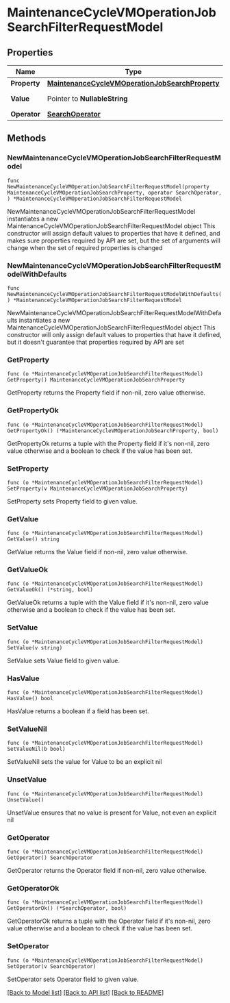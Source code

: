 # MaintenanceCycleVMOperationJobSearchFilterRequestModel

## Properties

Name | Type | Description | Notes
------------ | ------------- | ------------- | -------------
**Property** | [**MaintenanceCycleVMOperationJobSearchProperty**](MaintenanceCycleVMOperationJobSearchProperty.md) |  | 
**Value** | Pointer to **NullableString** | Value to match. | [optional] 
**Operator** | [**SearchOperator**](SearchOperator.md) |  | 

## Methods

### NewMaintenanceCycleVMOperationJobSearchFilterRequestModel

`func NewMaintenanceCycleVMOperationJobSearchFilterRequestModel(property MaintenanceCycleVMOperationJobSearchProperty, operator SearchOperator, ) *MaintenanceCycleVMOperationJobSearchFilterRequestModel`

NewMaintenanceCycleVMOperationJobSearchFilterRequestModel instantiates a new MaintenanceCycleVMOperationJobSearchFilterRequestModel object
This constructor will assign default values to properties that have it defined,
and makes sure properties required by API are set, but the set of arguments
will change when the set of required properties is changed

### NewMaintenanceCycleVMOperationJobSearchFilterRequestModelWithDefaults

`func NewMaintenanceCycleVMOperationJobSearchFilterRequestModelWithDefaults() *MaintenanceCycleVMOperationJobSearchFilterRequestModel`

NewMaintenanceCycleVMOperationJobSearchFilterRequestModelWithDefaults instantiates a new MaintenanceCycleVMOperationJobSearchFilterRequestModel object
This constructor will only assign default values to properties that have it defined,
but it doesn't guarantee that properties required by API are set

### GetProperty

`func (o *MaintenanceCycleVMOperationJobSearchFilterRequestModel) GetProperty() MaintenanceCycleVMOperationJobSearchProperty`

GetProperty returns the Property field if non-nil, zero value otherwise.

### GetPropertyOk

`func (o *MaintenanceCycleVMOperationJobSearchFilterRequestModel) GetPropertyOk() (*MaintenanceCycleVMOperationJobSearchProperty, bool)`

GetPropertyOk returns a tuple with the Property field if it's non-nil, zero value otherwise
and a boolean to check if the value has been set.

### SetProperty

`func (o *MaintenanceCycleVMOperationJobSearchFilterRequestModel) SetProperty(v MaintenanceCycleVMOperationJobSearchProperty)`

SetProperty sets Property field to given value.


### GetValue

`func (o *MaintenanceCycleVMOperationJobSearchFilterRequestModel) GetValue() string`

GetValue returns the Value field if non-nil, zero value otherwise.

### GetValueOk

`func (o *MaintenanceCycleVMOperationJobSearchFilterRequestModel) GetValueOk() (*string, bool)`

GetValueOk returns a tuple with the Value field if it's non-nil, zero value otherwise
and a boolean to check if the value has been set.

### SetValue

`func (o *MaintenanceCycleVMOperationJobSearchFilterRequestModel) SetValue(v string)`

SetValue sets Value field to given value.

### HasValue

`func (o *MaintenanceCycleVMOperationJobSearchFilterRequestModel) HasValue() bool`

HasValue returns a boolean if a field has been set.

### SetValueNil

`func (o *MaintenanceCycleVMOperationJobSearchFilterRequestModel) SetValueNil(b bool)`

 SetValueNil sets the value for Value to be an explicit nil

### UnsetValue
`func (o *MaintenanceCycleVMOperationJobSearchFilterRequestModel) UnsetValue()`

UnsetValue ensures that no value is present for Value, not even an explicit nil
### GetOperator

`func (o *MaintenanceCycleVMOperationJobSearchFilterRequestModel) GetOperator() SearchOperator`

GetOperator returns the Operator field if non-nil, zero value otherwise.

### GetOperatorOk

`func (o *MaintenanceCycleVMOperationJobSearchFilterRequestModel) GetOperatorOk() (*SearchOperator, bool)`

GetOperatorOk returns a tuple with the Operator field if it's non-nil, zero value otherwise
and a boolean to check if the value has been set.

### SetOperator

`func (o *MaintenanceCycleVMOperationJobSearchFilterRequestModel) SetOperator(v SearchOperator)`

SetOperator sets Operator field to given value.



[[Back to Model list]](../README.md#documentation-for-models) [[Back to API list]](../README.md#documentation-for-api-endpoints) [[Back to README]](../README.md)


